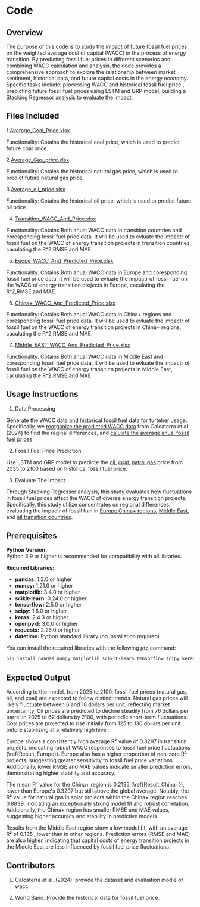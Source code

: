 # Code

## Overview 

The purpose of this code is to study the impact of future fossil fuel prices on the weighted average cost of capital (WACC) in the process of energy transition. By predicting fossil fuel prices in different scenarios and combining WACC calculation and analysis, the code provides a comprehensive approach to explore the relationship between market sentiment, historical data, and future capital costs in the energy economy. Specific tasks include: processing WACC and historical fossil fuel price , predicting future fossil fuel prices using LSTM and GRP model, building a  Stacking Regressor analysis to evaluate the impact.

## Files Included
1.[Average_Coal_Price.xlsx](https://github.com/GreenComp-ERC/Shilin_ImpactOfFossilFeulPrice/blob/main/data/Average_Coal_Price.xlsx)

Functionality: Cotains the historical coal price, which is used to predict future coal price.

2.[Average_Gas_price.xlsx](https://github.com/GreenComp-ERC/Shilin_ImpactOfFossilFeulPrice/blob/main/data/Average_Gas_price.xlsx)

Functionality: Cotains the historical natural gas price, which is used to predict future natural gas price.

3.[Average_oil_price.xlsx](https://github.com/GreenComp-ERC/Shilin_ImpactOfFossilFeulPrice/blob/main/data/Average_oil_price.xlsx)

Functionality: Cotains the historical oil price, which is used to predict future oil price.

4. [Transition_WACC_And_Price.xlsx](https://github.com/GreenComp-ERC/Shilin_ImpactOfFossilFeulPrice/blob/main/data/Transition_WACC_And_Price.xlsx)

Functionality: Cotains Both anual WACC data in transition countries and coresponding fossil fuel price data. It will be used to evluate the impactr of fossil fuel on the WACC of energy transition projects in transition countries, caculating the R^2,RMSE,and MAE.

5. [Euope_WACC_And_Predicted_Price.xlsx](https://github.com/GreenComp-ERC/Shilin_ImpactOfFossilFeulPrice/blob/main/data/Euope_WACC_And_Predicted_Price.xlsx)

Functionality: Cotains Both anual WACC data in Europe and coresponding fossil fuel price data. It will be used to evluate the impactr of fossil fuel on the WACC of energy transition projects in Europe, caculating the R^2,RMSE,and MAE.

6. [China+_WACC_And_Predicted_Price.xlsx](https://github.com/GreenComp-ERC/Shilin_ImpactOfFossilFeulPrice/blob/main/data/China%2B_WACC_And_Predicted_Price.xlsx)

Functionality: Cotains Both anual WACC data in China+ regions and coresponding fossil fuel price data. It will be used to evluate the impactr of fossil fuel on the WACC of energy transition projects in China+ regions, caculating the R^2,RMSE,and MAE.

7. [Middle_EAST_WACC_And_Predicted_Price.xlsx](https://github.com/GreenComp-ERC/Shilin_ImpactOfFossilFeulPrice/blob/main/data/Middle_EAST_WACC_And_Predicted_Price.xlsx)

Functionality: Cotains Both anual WACC data in Middle East and coresponding fossil fuel price data. It will be used to evluate the impactr of fossil fuel on the WACC of energy transition projects in Middle East, caculating the R^2,RMSE,and MAE.


## Usage Instructions

1. Data Processing

Generate the WACC data and historical fossil fuel data for furteher usage. Specifically, we [reorganize the predicted WACC data](https://github.com/GreenComp-ERC/Shilin_ImpactOfFossilFeulPrice/blob/main/code/WACC_Data_processing.ipynb) from Calcaterra et al. (2024) to find the reginal differences, and [calulate the average anual fossil fuel prices](https://github.com/GreenComp-ERC/Shilin_ImpactOfFossilFeulPrice/blob/main/code/Price_Data_Processing.ipynb).

2. Fossil Fuel Price Prediction

Use LSTM and GRP model to predicte the [oil](https://github.com/GreenComp-ERC/Shilin_ImpactOfFossilFeulPrice/blob/main/code/Oil_Price_Prediction.ipynb), [coal](https://github.com/GreenComp-ERC/Shilin_ImpactOfFossilFeulPrice/blob/main/code/coal_Prediction.ipynb), [natral gas](https://github.com/GreenComp-ERC/Shilin_ImpactOfFossilFeulPrice/blob/main/code/Natural_Gas_Prediction.ipynb) price from 2035 to 2100 based on historical fossil fuel price.

3. Evaluate The Impact

 Through Stacking Regressor analysis, this study evaluates how fluctuations in fossil fuel prices affect the WACC of diverse energy transition projects. Specifically, this study utilize concentrates on regional differences, evaluating the impactr of fossil fuel in [Europe](https://github.com/GreenComp-ERC/Shilin_ImpactOfFossilFeulPrice/blob/main/code/The_Impact_Of_Fossil_fuel_Europe.ipynb),[China+ regions](https://github.com/GreenComp-ERC/Shilin_ImpactOfFossilFeulPrice/blob/main/code/The_Impact_Of_Fossil_Fuel_In_China%2B.ipynb), [Middle East](https://github.com/GreenComp-ERC/Shilin_ImpactOfFossilFeulPrice/blob/main/code/The_Impact_Of_Fossil_fuel_In_Middle_East.ipynb), and [all transition countries](https://github.com/GreenComp-ERC/Shilin_ImpactOfFossilFeulPrice/blob/main/code/The_Impact_of_Fossil_fuel_In_Transition_Countris.ipynb).

 

## Prerequisites

**Python Version:**  
Python 3.9 or higher is recommended for compatibility with all libraries.

**Required Libraries:**  
- **pandas:** 1.3.0 or higher  
- **numpy:** 1.21.0 or higher  
- **matplotlib:** 3.4.0 or higher  
- **scikit-learn:** 0.24.0 or higher  
- **tensorflow:** 2.5.0 or higher  
- **scipy:** 1.6.0 or higher  
- **keras:** 2.4.3 or higher  
- **openpyxl:** 3.0.0 or higher  
- **requests:** 2.25.0 or higher  
- **datetime:** Python standard library (no installation required)  

You can install the required libraries with the following `pip` command:

```bash
pip install pandas numpy matplotlib scikit-learn tensorflow scipy keras openpyxl requests

 ```

## Expected Output

According to the model,  from 2025 to 2100, fossil fuel prices (natural gas, oil, and coal) are expected to follow distinct trends. Natural gas prices will likely fluctuate between 6 and 18 dollars per unit, reflecting market uncertainty. Oil prices are predicted to decline steadily from 76 dollars per barrel in 2025 to 62 dollars by 2100, with periodic short-term fluctuations. Coal prices are projected to rise initially from 125 to 130 dollars per unit before stabilizing at a relatively high level.

Europe shows a consistently high average R² value of 0.3297 in transition projects, indicating robust WACC responses to fossil fuel price fluctuations (\ref{Result_Europe}). Europe also has a higher proportion of non-zero R² projects, suggesting greater sensitivity to fossil fuel price variations. Additionally, lower RMSE and MAE values indicate smaller prediction errors, demonstrating higher stability and accuracy.

The mean R² value for the China+ region is 0.2195 (\ref{Result_China+}), lower than Europe's 0.3297  but still above the global average. Notably, the R² value for natural gas in solar projects within the China+ region reaches 0.8839, indicating an exceptionally strong model fit and robust correlation. Additionally, the China+ region has smaller RMSE and MAE values, suggesting higher accuracy and stability in predictive models.

Results from the Middle East region show a low model fit, with an average R² of 0.135 , lower than in other regions. Prediction errors (RMSE and MAE) are also higher, indicating that capital costs of energy transition projects in the Middle East are less influenced by fossil fuel price fluctuations.

## Contributors
1. Calcaterra et al. (2024): provide the dataset and evaluation modle of wacc.

2. World Band: Provide the historical data for fossil fuel price.

 


